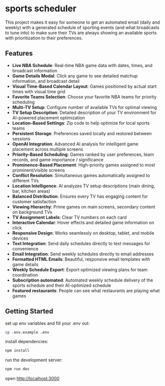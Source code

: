 # sports scheduler

This project makes it easy for someone to get an automated email (daily and weekly) with a generated schedule of sporting events (and what broadcasts to tune into) to make sure their TVs are always showing an available sports with prioritization to their preferences.

## Features

- **Live NBA Schedule**: Real-time NBA game data with dates, times, and broadcast information
- **Game Details Modal**: Click any game to see detailed matchup information, and broadcast detail
- **Visual Time-Based Calendar Layout**: Games positioned by actual start times with visual time grid
- **Favorite Teams Selection**: Choose your favorite NBA teams for priority scheduling
- **Multi-TV Setup**: Configure number of available TVs for optimal viewing
- **TV Setup Description**: Detailed description of your TV environment for AI-powered placement optimization
- **Location-Based Settings**: Zip code to help optimize for local sports teams
- **Persistent Storage**: Preferences saved locally and restored between sessions
- **OpenAI Integration**: Advanced AI analysis for intelligent game placement across multiple screens
- **Priority-Based Scheduling**: Games ranked by user preferences, team records, and game importance / significance
- **Prominence-Based Placement**: High-priority games assigned to most prominent/visible screens
- **Conflict Resolution**: Simultaneous games automatically assigned to different TVs
- **Location Intelligence**: AI analyzes TV setup descriptions (main dining, bar, kitchen areas)
- **Balanced Distribution**: Ensures every TV has engaging content for customer satisfaction
- **Viewing Hierarchy**: Prime games on main screens, secondary content on background TVs
- **TV Assignment Labels**: Clear TV numbers on each card
- **Interactive Calendar**: Hover effects and detailed game information on click
- **Responsive Design**: Works seamlessly on desktop, tablet, and mobile devices
- **Text Integration**: Send daily schedules directly to text messages for convenience
- **Email Integration**: Send weekly schedules directly to email addresses
- **Formatted HTML Emails**: Beautiful, responsive email templates with game details
- **Weekly Schedule Export**: Export optimized viewing plans for team coordination
- **Subscription automated**: Automated weekly schedule delivery of the sports schedule and their AI-optimized schedule
- **Featured restaurants**: People can see what restaurants are playing what games 

## Getting Started

set up env variables and fill your .env out:

```bash
cp .env.example .env
```

install dependencies:

```bash
npm install
```

run the development server:

```bash
npm run dev
```

open [http://localhost:3000](http://localhost:3000)
